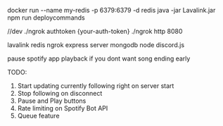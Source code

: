 docker run --name my-redis -p 6379:6379 -d redis
java -jar Lavalink.jar
npm run deploycommands

//dev
./ngrok authtoken {your-auth-token}
./ngrok http 8080

lavalink
redis
ngrok
express server
mongodb
node
discord.js

pause spotify app playback if you dont want song ending early

TODO:

1. Start updating currently following right on server start
1. Stop following on disconnect
1. Pause and Play buttons
1. Rate limiting on Spotify Bot API
1. Queue feature
